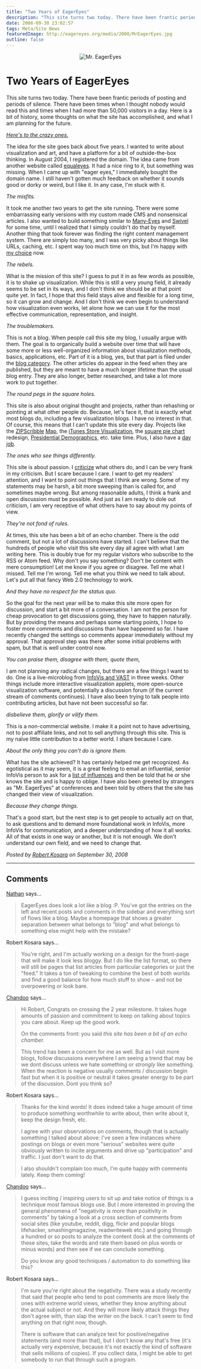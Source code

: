 ```yaml
---
title: "Two Years of EagerEyes"
description: "This site turns two today. There have been frantic periods of posting and periods of silence. There have been times when I thought nobody would read this and times when I had more than 50,000 visitors in a day. Here is a bit of history, some thoughts on what the site has accomplished, and what I am planning for the future."
date: 2008-09-30 23:02:57
tags: Meta/Site News
featuredImage: http://eagereyes.org/media/2008/MrEagerEyes.jpg
outline: false
---
```


<p align="center"><img class="aligncenter" alt="Mr. EagerEyes" src="https://media.eagereyes.org/media/2008/MrEagerEyes.jpg" border="0" /></p>

# Two Years of EagerEyes

This site turns two today. There have been frantic periods of posting and periods of silence. There have been times when I thought nobody would read this and times when I had more than 50,000 visitors in a day. Here is a bit of history, some thoughts on what the site has accomplished, and what I am planning for the future.

<em><a href="http://www.virtualteacher.com.au/crazyone.html">Here's to the crazy ones.</a></em>

The idea for the site goes back about five years. I wanted to write about visualization and art, and have a platform for a bit of outside-the-box thinking. In August 2004, I registered the domain. The idea came from another website called <a href="http://www.equaleyes.org/">equaleyes</a>. It had a nice ring to it, but something was missing. When I came up with "eager eyes," I immediately bought the domain name. I still haven't gotten much feedback on whether it sounds good or dorky or weird, but I like it. In any case, I'm stuck with it.

<em>The misfits.</em>

It took me another two years to get the site running. There were some embarrassing early versions with my custom made CMS and nonsensical articles. I also wanted to build something similar to <a href="http://many-eyes.com/">Many-Eyes</a> and <a href="http://www.swivel.com/">Swivel</a> for some time, until I realized that I simply couldn't do that by myself. Another thing that took forever was finding the right content management system. There are simply too many, and I was very picky about things like URLs, caching, etc. I spent way too much time on this, but I'm happy with <a href="http://drupal.org/">my choice</a> now.

<em>The rebels.</em>

What is the mission of this site? I guess to put it in as few words as possible, it is to shake up visualization. While this is still a very young field, it already seems to be set in its ways, and I don't think we should be at that point quite yet. In fact, I hope that this field stays alive and flexible for a long time, so it can grow and change. And I don't think we even begin to understand how visualization even works, let alone how we can use it for the most effective communication, representation, and insight.

<em>The troublemakers.</em>

This is not a blog. When people call this site my blog, I usually argue with them. The goal is to organically build a website over time that will have some more or less well-organized information about visualization methods, basics, applications, etc. Part of it is a blog, yes, but that part is filed under the <a href="http://eagereyes.org/topics/blog">blog category</a>. The other articles do appear in the feed when they are published, but they are meant to have a much longer lifetime than the usual blog entry. They are also longer, better researched, and take a lot more work to put together.

<em>The round pegs in the square holes.</em>

This site is also about original thought and projects, rather than rehashing or pointing at what other people do. Because, let's face it, that is exactly what most blogs do, including a few visualization blogs. I have no interest in that. Of course, this means that I can't update this site every day. Projects like the <a href="http://eagereyes.org/Applications/ZIPScribbleMap.html">ZIPScribble</a> <a href="http://eagereyes.org/Applications/MoreZIPScribbleMaps.html">Map</a>, the <a href="http://eagereyes.org/vis/iTMS.html">iTunes Store Visualization</a>, the <a href="http://eagereyes.org/Techniques/SquarePieCharts.html">square pie chart</a> redesign, <a href="http://eagereyes.org/applications/PresidentialDemographicsII.html">Presidential Demographics</a>, etc. take time. Plus, I also have a <a href="http://cs.uncc.edu/~rkosara/">day job</a>.

<em>The ones who see things differently.</em>

This site is about passion. I <a href="http://eagereyes.org/topics/VisCrit">criticize</a> what others do, and I can be very frank in my criticism. But I scare because I care. I want to get my readers' attention, and I want to point out things that I think are wrong. Some of my statements may be harsh, a bit more sweeping than is called for, and sometimes maybe wrong. But among reasonable adults, I think a frank and open discussion must be possible. And just as I am ready to dole out criticism, I am very receptive of what others have to say about my points of view.

<em>They're not fond of rules.</em>

At times, this site has been a bit of an echo chamber. There is the odd comment, but not a lot of discussions have started. I can't believe that the hundreds of people who visit this site every day all agree with what I am writing here. This is doubly true for my regular visitors who subscribe to the RSS or Atom feed. Why don't you say something? Don't be content with mere consumption! Let me know if you agree or disagree. Tell me what I missed. Tell me I'm wrong. Tell me what you think we need to talk about. Let's put all that fancy Web 2.0 technology to work.

<em>And they have no respect for the status quo.</em>

So the goal for the next year will be to make this site more open for discussion, and start a bit more of a conversation. I am not the person for cheap provocation to get discussions going, they have to happen naturally. But by providing the means and perhaps some starting points, I hope to foster more comments and discussions than have happened so far. I have recently changed the settings so comments appear immediately without my approval. That approval step was there after some initial problems with spam, but that is well under control now.

<em>You can praise them, disagree with them, quote them,</em>

I am not planning any radical changes, but there are a few things I want to do. One is a live-microblog from <a href="http://vis.computer.org/VisWeek2008/Vis/index.html">InfoVis and VAST</a> in three weeks. Other things include more interactive visualization applets, more open-source visualization software, and potentially a discussion forum (if the current stream of comments continues). I have also been trying to talk people into contributing articles, but have not been successful so far.

<em>disbelieve them, glorify or vilify them.</em>

This is a non-commercial website. I make it a point not to have advertising, not to post affiliate links, and not to sell anything through this site. This is my naïve little contribution to a better world. I share because I care.

<em>About the only thing you can't do is ignore them.</em>

What has the site achieved? It has certainly helped me get recognized. As egotistical as it may seem, it is a great feeling to email an influential, senior InfoVis person to ask for a <a href="http://eagereyes.org/topics/ListsOfInfluences">list of influences</a> and then be told that he or she knows the site and is happy to oblige. I have also been greeted by strangers as "Mr. EagerEyes" at conferences and been told by others that the site has changed their view of visualization.

<em>Because they change things.</em>

That's a good start, but the next step is to get people to actually act on that, to ask questions and to demand more foundational work in InfoVis, more InfoVis for communication, and a deeper understanding of how it all works. All of that exists in one way or another, but it is not enough. We don't understand our own field, and we need to change that.


_Posted by <a href="/about">Robert Kosara</a> on September 30, 2008_


<aside class="comments">

---
## Comments

<a href="http://flowingdata.com" rel="nofollow noopener" target="_blank">Nathan</a> says…
>	EagerEyes does look a lot like a blog :P. You've got the entries on the left and recent posts and comments in the sidebar and everything sort of flows like a blog. Maybe a homepage that shows a greater separation between what belongs to "blog" and what belongs to something else might help with the mistake?

Robert Kosara says…
>	<p>You're right, and I'm actually working on a design for the front-page that will make it look less bloggy. But I do like the list format, so there will still be pages that list articles from particular categories or just the "feed." It takes a ton of tweaking to combine the best of both worlds and find a good balance for how much stuff to show &ndash;&nbsp;and not be overpowering or look bare.</p>

<a href="http://chandoo.org/wp" rel="nofollow noopener" target="_blank">Chandoo</a> says…
>	Hi Robert, Congrats on crossing the 2 year milestone. It takes huge amounts of passion and commitment to keep on talking about topics you care about. Keep up the good work.
>	
>	On the comments front: you said <em>this site has been a bit of an echo chamber. </em>
>	
>	This trend has been a concern for me as well. But as I visit more blogs, follow discussions everywhere I am seeing a trend that may be we dont discuss unless we hate something or *strongly* like something. When the reaction is negative usually comments / discussion begin fast but when it is positive or neutral it takes greater energy to be part of the discussion. Dont you think so?

Robert Kosara says…
>	<p>
>	<div>
>	<p>Thanks for the kind words! It does indeed take a huge amount of time to produce something worthwhile to write about, then write about it, keep the design fresh, etc.</p>
>	<p>I agree with your observations on comments, though that is actually something I talked about above: I've seen a few instances where postings on blogs or even more "serious" websites were quite obviously written to incite arguments and drive up "participation" and traffic. I just don't want to do that.</p>
>	<p>I also shouldn't complain too much, I'm quite happy with comments lately. Keep them coming!</p>
>	</div>
>	</p>

<a href="http://chandoo.org/wp" rel="nofollow noopener" target="_blank">Chandoo</a> says…
>	I guess inciting / inspiring users to sit up and take notice of things is a technique most famous blogs use. But I more interested in proving the general phenomena of "negativity is more than positivity in comments" by taking a look at a cross section of comments from social sites (like youtube, reddit, digg, flickr and popular blogs lifehacker, smashingmagazine, readwriteweb etc.) and going through a hundred or so posts to analyze the content (look at the comments of these sites, take the words and rate them based on plus words or minus words) and then see if we can conclude something.
>	
>	Do you know any good techniques / automation to do something like this?

Robert Kosara says…
>	<p>I'm sure you're right about the negativity. There was a study recently that said that people who tend to post comments are more likely the ones with extreme world views, whether they know anything about the actual subject or not. And they will more likely attack things they don't agree with, than slap the writer on the back. I can't seem to find anything on that right now, though.</p>
>	<p>There is software that can analyze text for positive/negative statements (and more than that), but I don't know any that's free (it's actually very expensive, because it's not exactly the kind of software that sells millions of copies). If you collect data, I might be able to get somebody to run that through such a program.</p>

</aside>

